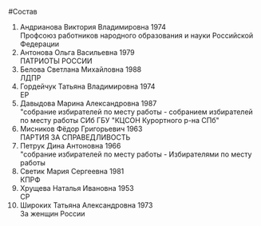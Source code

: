 #Состав
1. Андрианова Виктория Владимировна 1974   
    Профсоюз работников народного образования и науки Российской Федерации
2. Антонова Ольга Васильевна 1979   
    ПАТРИОТЫ РОССИИ
3. Белова Светлана Михайловна 1988   
    ЛДПР
4. Гордейчук Татьяна Владимировна 1974   
    ЕР
5. Давыдова Марина Александровна 1987   
    "собрание избирателей по месту работы - собранием избирателей по месту работы СИб ГБУ "КЦСОН Курортного р-на СПб"
6. Мисников Фёдор Григорьевич 1963   
    ПАРТИЯ ЗА СПРАВЕДЛИВОСТЬ
7. Петрук Дина Антоновна 1966   
    "собрание избирателей по месту работы - Избирателями по месту работы
8. Светик Мария Сергеевна 1981   
    КПРФ
9. Хрущева Наталья Ивановна 1953   
    СР
10. Широких Татьяна Александровна 1973   
    За женщин России
